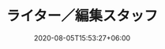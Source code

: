 ---
title:  "ライター／編集スタッフ"
date:   2020-08-05T15:53:27+06:00
draft: false
description: "This is Occupation description"
weight: 8
---